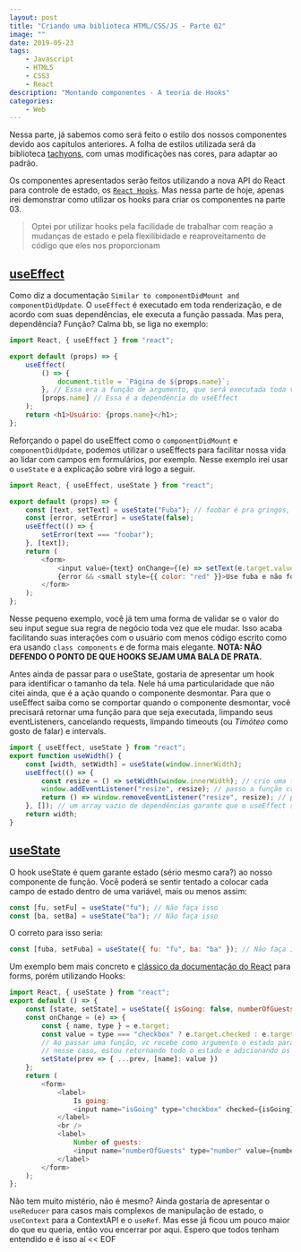 ```yaml
---
layout: post
title: "Criando uma biblioteca HTML/CSS/JS - Parte 02"
image: ""
date: 2019-05-23
tags:
    - Javascript
    - HTML5
    - CSS3
    - React
description: "Montando componentes - A teoria de Hooks"
categories:
    - Web
---
```


Nessa parte, já sabemos como será feito o estilo dos nossos componentes devido aos capítulos anteriores. A folha de estilos utilizada será da biblioteca [tachyons](http://tachyons.io/), com umas modificações nas cores, para adaptar ao padrão.

Os componentes apresentados serão feitos utilizando a nova API do React para controle de estado, os [`React Hooks`](https://reactjs.org/docs/hooks-reference.html). Mas nessa parte de hoje, apenas irei demonstrar como utilizar os hooks para criar os componentes na parte 03.

> Optei por utilizar hooks pela facilidade de trabalhar com reação a mudanças de estado e pela flexilibidade e reaproveitamento de código que eles nos proporcionam

## [useEffect](https://reactjs.org/docs/hooks-effect.html)

Como diz a documentação `Similar to componentDidMount and componentDidUpdate`. O `useEffect` é executado em toda renderização, e de acordo com suas dependências, ele executa a função passada. Mas pera, dependência? Função? Calma bb, se liga no exemplo:

```javascript
import React, { useEffect } from "react";

export default (props) => {
    useEffect(
        () => {
            document.title = `Página de ${props.name}`;
        }, // Essa era a função de argumento, que será executada toda vez que props.name for atualizado para um novo valor
        [props.name] // Essa é a dependência do useEffect
    );
    return <h1>Usuário: {props.name}</h1>;
};
```

Reforçando o papel do useEffect como o `componentDidMount` e `componentDidUpdate`, podemos utilizar o useEffects para facilitar nossa vida ao lidar com campos em formulários, por exemplo. Nesse exemplo irei usar o `useState` e a explicação sobre virá logo a seguir.

```javascript
import React, { useEffect, useState } from "react";

export default (props) => {
    const [text, setText] = useState("Fuba"); // foobar é pra gringos, BR de verdade usa o fuba
    const [error, setError] = useState(false);
    useEffect(() => {
        setError(text === "foobar");
    }, [text]);
    return (
        <form>
            <input value={text} onChange={(e) => setText(e.target.value)} />
            {error && <small style={{ color: "red" }}>Use fuba e não foobar</small>}
        </form>
    );
};
```

Nesse pequeno exemplo, você já tem uma forma de validar se o valor do seu input segue sua regra de negócio toda vez que ele mudar. Isso acaba facilitando suas interações com o usuário com menos código escrito como era usando `class components` e de forma mais elegante. **NOTA: NÃO DEFENDO O PONTO DE QUE HOOKS SEJAM UMA BALA DE PRATA.**

Antes ainda de passar para o useState, gostaria de apresentar um hook para identificar o tamanho da tela. Nele há uma particularidade que não citei ainda, que é a ação quando o componente desmontar. Para que o useEffect saiba como se comportar quando o componente desmontar, você precisará retornar uma função para que seja executada, limpando seus eventListeners, cancelando requests, limpando timeouts (ou _Timóteo_ como gosto de falar) e intervals.

```javascript
import { useEffect, useState } from "react";
export function useWidth() {
    const [width, setWidth] = useState(window.innerWidth);
    useEffect(() => {
        const resize = () => setWidth(window.innerWidth); // crio uma função de resize para adicionar ao meu event listener
        window.addEventListener("resize", resize); // passo a função criada como referência para o event listener
        return () => window.removeEventListener("resize", resize); // passo a mesma referência de função para que o event listener saiba o que remover. Lembre-se sempre de passar a mesma função de referência
    }, []); // um array vazio de dependências garante que o useEffect só será executado uma vez, que será quando o componente montar. Não passar as dependências para o useEffect irá causar execução sempre que houver renderização
    return width;
}
```

## [useState](https://reactjs.org/docs/hooks-state.html)

O hook useState é quem garante estado (sério mesmo cara?) ao nosso componente de função. Você poderá se sentir tentado a colocar cada campo de estado dentro de uma variável, mais ou menos assim:

```javascript
const [fu, setFu] = useState("fu"); // Não faça isso
const [ba, setBa] = useState("ba"); // Não faça isso
```

O correto para isso seria:

```javascript
const [fuba, setFuba] = useState({ fu: "fu", ba: "ba" }); // Não faça isso
```

Um exemplo bem mais concreto e [clássico da documentação do React](https://reactjs.org/docs/forms.html) para forms, porém utilizando Hooks:

```javascript
import React, { useState } from "react";
export default () => {
    const [state, setState] = useState({ isGoing: false, numberOfGuests: 2 });
    const onChange = (e) => {
        const { name, type } = e.target;
        const value = type === "checkbox" ? e.target.checked : e.target.value;
        // Ao passar uma função, vc recebe como argumento o estado para poder operar, 
        // nesse caso, estou retornando todo o estado e adicionando os novos valores
        setState(prev => { ...prev, [name]: value })
    };
    return (
        <form>
            <label>
                Is going:
                <input name="isGoing" type="checkbox" checked={isGoing} onChange={onChange} />
            </label>
            <br />
            <label>
                Number of guests:
                <input name="numberOfGuests" type="number" value={numberOfGuests} onChange={onChange} />
            </label>
        </form>
    );
};
```

Não tem muito mistério, não é mesmo? Ainda gostaria de apresentar o `useReducer` para casos mais complexos de manipulação de estado, o `useContext` para a ContextAPI e o `useRef`. Mas esse já ficou um pouco maior do que eu queria, então vou encerrar por aqui. Espero que todos tenham entendido e é isso aí << EOF